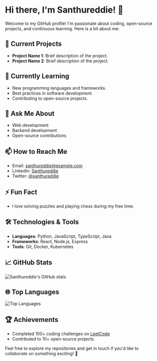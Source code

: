 # Hi there, I'm Santhureddie! 👋

Welcome to my GitHub profile! I'm passionate about coding, open-source projects, and continuous learning. Here is a bit about me:

## 🔭 Current Projects
- **Project Name 1**: Brief description of the project.
- **Project Name 2**: Brief description of the project.

## 🌱 Currently Learning
- New programming languages and frameworks.
- Best practices in software development.
- Contributing to open-source projects.

## 💬 Ask Me About
- Web development
- Backend development
- Open-source contributions

## 📫 How to Reach Me
- Email: [santhureddie@example.com](mailto:santhureddie@gmail.com)
- LinkedIn: [Santhureddie](https://www.linkedin.com/in/santhureddie/)
- Twitter: [@santhureddie](https://twitter.com/santhureddie)

## ⚡ Fun Fact
- I love solving puzzles and playing chess during my free time.

## 🛠️ Technologies & Tools
- **Languages**: Python, JavaScript, TypeScript, Java
- **Frameworks**: React, Node.js, Express
- **Tools**: Git, Docker, Kubernetes

## 📈 GitHub Stats
![Santhureddie's GitHub stats](https://github-readme-stats.vercel.app/api?username=santhureddie&show_icons=true&theme=radical)

## 🌐 Top Languages
![Top Languages](https://github-readme-stats.vercel.app/api/top-langs/?username=santhureddie&layout=compact&theme=radical)

## 🏆 Achievements
- Completed 100+ coding challenges on [LeetCode](https://leetcode.com/santhureddie/)
- Contributed to 10+ open-source projects

Feel free to explore my repositories and get in touch if you'd like to collaborate on something exciting! 🚀

